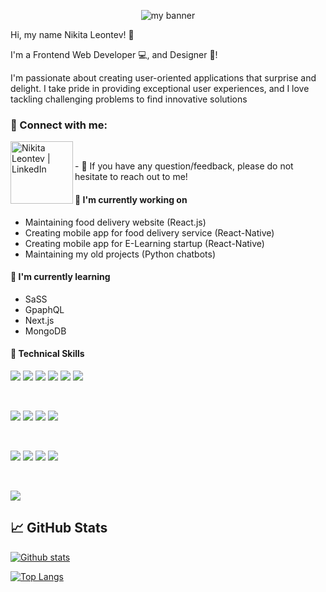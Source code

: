 <p align="center">
  <img src="https://user-images.githubusercontent.com/57617326/232260351-831217af-a095-4767-988e-4c8ffd45cb0e.jpg" alt="my banner">
</p>

Hi, my name Nikita Leontev! 👋
</h2>

I'm a Frontend Web Developer 💻, and Designer 🎨!
</h3> 

I'm passionate about creating user-oriented applications that surprise and delight. I take pride in providing exceptional user experiences, and I love tackling challenging problems to find innovative solutions

### 🤝 Connect with me:

<a href="https://www.linkedin.com/in/nikitaleontev/"><img align="left" src="https://user-images.githubusercontent.com/57617326/232260362-4642a224-e515-4fff-a351-957b1a4acd06.png" alt="Nikita Leontev | LinkedIn" width="100px"/></a>
</br>
<p>
  - 💬 If you have any question/feedback, please do not hesitate to reach out to me!
</p>
<h4> 🔭 I'm currently working on </h4>

- Maintaining food delivery website (React.js)
- Creating mobile app for food delivery service (React-Native)
- Creating mobile app for E-Learning startup (React-Native)
- Maintaining my old projects (Python chatbots)

<h4> 🌱 I'm currently learning</h4>

- SaSS
- GpaphQL
- Next.js
- MongoDB  

<h4> 💼 Technical Skills</h4>

![](https://img.shields.io/badge/React-20232A?style=for-the-badge&logo=react&logoColor=61DAFB)
![](https://img.shields.io/badge/React_Native-20232A?style=for-the-badge&logo=react&logoColor=61DAFB)
![](https://img.shields.io/badge/Redux-593D88?style=for-the-badge&logo=redux&logoColor=white)
![](https://img.shields.io/badge/Firebase-F24E1E?style=for-the-badge&logo=Firebase&logoColor=white)
![](https://img.shields.io/badge/Express.js-404D59?style=for-the-badge)
![](https://img.shields.io/badge/Python-3776AB?style=for-the-badge&logo=python&logoColor=white)

</br>

![](https://img.shields.io/badge/TypeScript-007ACC?style=for-the-badge&logo=typescript&logoColor=white)
![](https://img.shields.io/badge/JavaScript-F7DF1E?style=for-the-badge&logo=javascript&logoColor=black)
![](https://img.shields.io/badge/HTML-239120?style=for-the-badge&logo=html5&logoColor=white)
![](https://img.shields.io/badge/CSS-239120?&style=for-the-badge&logo=css3&logoColor=white)

</br>

![](https://img.shields.io/badge/Linux-FCC624?style=for-the-badge&logo=linux&logoColor=black)
![](https://img.shields.io/badge/Nginx-5D57DE?style=for-the-badge&logo=nginx&logoColor=white)
![](https://img.shields.io/badge/Git-F05032?style=for-the-badge&logo=Git&logoColor=white)
![](https://img.shields.io/badge/GitHub-181717?style=for-the-badge&logo=GitHub&logoColor=white)

</br>

![](https://img.shields.io/badge/Figma-FAFAFA?style=for-the-badge&logo=figma&logoColor=black)

## 📈 GitHub Stats 

[![Github stats](https://github-readme-stats.vercel.app/api?username=rodnoycry&hide=issues,contribs&include_all_commits=true&theme=dark)](https://github.com/rodnoycry)

[![Top Langs](https://github-readme-stats.vercel.app/api/top-langs/?username=rodnoycry&layout=compact)](https://github.com/rodnoycry)

